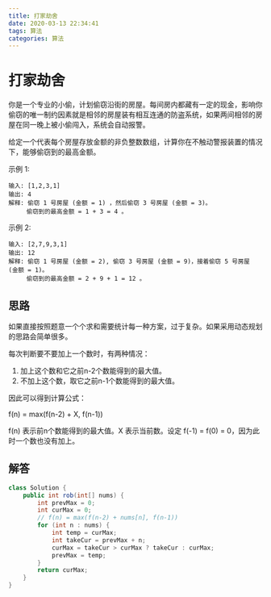 ```yaml
---
title: 打家劫舍
date: 2020-03-13 22:34:41
tags: 算法
categories: 算法
---
```


# 打家劫舍

你是一个专业的小偷，计划偷窃沿街的房屋。每间房内都藏有一定的现金，影响你偷窃的唯一制约因素就是相邻的房屋装有相互连通的防盗系统，如果两间相邻的房屋在同一晚上被小偷闯入，系统会自动报警。

给定一个代表每个房屋存放金额的非负整数数组，计算你在不触动警报装置的情况下，能够偷窃到的最高金额。

示例 1:

```
输入: [1,2,3,1]
输出: 4
解释: 偷窃 1 号房屋 (金额 = 1) ，然后偷窃 3 号房屋 (金额 = 3)。
     偷窃到的最高金额 = 1 + 3 = 4 。
```

示例 2:

```
输入: [2,7,9,3,1]
输出: 12
解释: 偷窃 1 号房屋 (金额 = 2), 偷窃 3 号房屋 (金额 = 9)，接着偷窃 5 号房屋 (金额 = 1)。
     偷窃到的最高金额 = 2 + 9 + 1 = 12 。
```

## 思路

如果直接按照题意一个个求和需要统计每一种方案，过于复杂。如果采用动态规划的思路会简单很多。

每次判断要不要加上一个数时，有两种情况：

1. 加上这个数和它之前n-2个数能得到的最大值。
2. 不加上这个数，取它之前n-1个数能得到的最大值。

因此可以得到计算公式：

f(n) = max(f(n-2) + X, f(n-1))

f(n) 表示前n个数能得到的最大值。X 表示当前数。设定 f(-1) = f(0) = 0，因为此时一个数也没有加上。

## 解答

```java
class Solution {
    public int rob(int[] nums) {
        int prevMax = 0;
        int curMax = 0;
        // f(n) = max(f(n-2) + nums[n], f(n-1))
        for (int n : nums) {
            int temp = curMax;
            int takeCur = prevMax + n;
            curMax = takeCur > curMax ? takeCur : curMax;
            prevMax = temp;
        }
        return curMax;
    }
}
```
